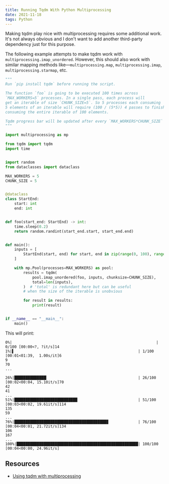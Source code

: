 ```yaml
---
title: Running Tqdm With Python Multiprocessing
date: 2021-11-18
tags: Python
---
```


Making tqdm play nice with multiprocessing requires some additional work. It's not always obvious and I don't want to add another third-party dependency just for this purpose.

The following example attempts to make tqdm work with `multiprocessing.imap_unordered`. However, this should also work with similar mapping methods like—`multiprocessing.map`, `multiprocessing.imap`, `multiprocessing.starmap`, etc.



```python
"""
Run `pip install tqdm` before running the script.

The function `foo` is going to be executed 100 times across
`MAX_WORKERS=5` processes. In a single pass, each process will
get an iterable of size `CHUNK_SIZE=5`. So 5 processes each consuming
5 elements of an iterable will require (100 / (5*5)) 4 passes to finish
consuming the entire iterable of 100 elements.

Tqdm progress bar will be updated after every `MAX_WORKERS*CHUNK_SIZE` iterations.
"""

import multiprocessing as mp

from tqdm import tqdm
import time


import random
from dataclasses import dataclass

MAX_WORKERS = 5
CHUNK_SIZE = 5


@dataclass
class StartEnd:
    start: int
    end: int


def foo(start_end: StartEnd) -> int:
    time.sleep(0.2)
    return random.randint(start_end.start, start_end.end)


def main():
    inputs = [
        StartEnd(start, end) for start, end in zip(range(0, 100), range(100, 200))
    ]

    with mp.Pool(processes=MAX_WORKERS) as pool:
        results = tqdm(
            pool.imap_unordered(foo, inputs, chunksize=CHUNK_SIZE),
            total=len(inputs),
        )  # 'total' is redundant here but can be useful
        # when the size of the iterable is unobvious

        for result in results:
            print(result)


if __name__ == "__main__":
    main()
```

This will print:

```
0%|                                                                | 0/100 [00:00<?, ?it/s]14
1%|▌                                                       | 1/100 [00:01<01:39,  1.00s/it]6
9
70
...

26%|██████████████▎                                        | 26/100 [00:02<00:04, 15.10it/s]70
42
41
...
51%|████████████████████████████                           | 51/100 [00:03<00:02, 19.61it/s]114
135
59
...
76%|█████████████████████████████████████████▊             | 76/100 [00:04<00:01, 21.72it/s]134
106
167
...
100%|██████████████████████████████████████████████████████| 100/100 [00:04<00:00, 24.96it/s]
```

## Resources

* [Using tqdm with multiprocessing](https://stackoverflow.com/questions/58560686/using-tqdm-with-multiprocessing)
